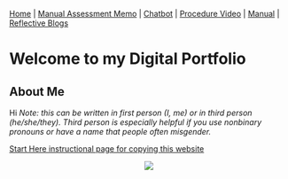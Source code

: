 [Home](index.md) | [Manual Assessment Memo](manual_assessment_memo.md) | [Chatbot](chatbot.md) | [Procedure Video](procedure_video.md) | [Manual](manual.md) | [Reflective Blogs](reflective_blogs.md) 

# Welcome to my Digital Portfolio 

## About Me 
Hi
*Note: this can be written in first person (I, me) or in third person (he/she/they). Third person is especially helpful if you use nonbinary pronouns or have a name that people often misgender.*

[Start Here instructional page for copying this website](starthere.md)
<center><img src="https://ekjphd.com/wp-content/uploads/2024/12/ilrn_avatarday-3-e1734120202850.jpg"></center>
